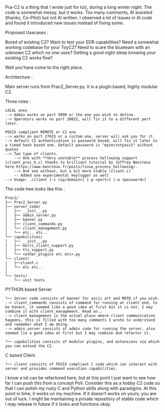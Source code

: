 Pra-C2 is a thing that I wrote just for lulz, during a long winter night. The code is somewhat messy, but it works.
Too many comments, AI assisted (thanks, Co-Pilot) but not AI written. I observed a lot of issues in AI code and found it introduced new issues instead of fixing some. 

Proposed Usecases : 

Bored of existing C2? Want to test your EDR capabilities? Need a somewhat working codebase for your ToyC2? Need to scare the blueteam with an unknown C2 which no one uses? Getting a good night sleep knowing your existing C2 works fine? 

Well you'have come to the right place.

Architecture : 

Main server runs from Prac2_Server.py. It is a plugin based, highly modular C2. 

Three roles :

```
LOCAL ones
--> Admin works on port 9999 or the one you wish to define.
--> Operators works on port 20022, will fix it to a different port later.

POSIX compliant REMOTE or C2 one
--> works on port 27015 or a custom one, server will ask you for it.
--> default C2 authentication is password based, will fix it later to a timed hash based one. Default password is "mysecretpass1" without quotes
--> Two type of clients. 
    --> One with **Very unstable** process hollowing support (client_proc_h.c) thanks to brilliant tutorial by Jeffrey Bencteux here https://www.bencteux.fr/posts/linux_process_hollowing/.
    --> And one without, but a bit more stable (client.c)
    -- Added one experimental keylogger as well
--> Usage: ./client [-i <ip/domain>] [-p <port>] [-w <password>]
```
The code tree looks like this :

```
Prac2/
├── Prac2_Server.py
├── server_code/ 
│   ├── __init__.py
│   ├── admin_server.py
│   ├── banner.py
│   ├── client_commands.py
│   └── client_management.py
|   └── etc.. etc..
└── capabilities/
|   ├── __init__.py
|   ├── multi_client_support.py
|   ├── tls_support.py
|   └── <other_plugins etc etc>.py
└── client/
|   ├──client.c
|   └── etc etc..
|
└── tests/
    └── unit tests
```
PYTHON based Server 
```
└── Server code consists of banner for ascii art and MOTD if you wish. 
--> client_commands consists of command for running at client end, to be honest, it seemed like a good idea at first but it is not. I may combine it with client_management. Read on..
--> client_management is the actual place where client communication happens, this is filled with too many comments I wrote to understand and remember what I am doing.
--> admin_server consists of admin code for running the server, also seemed lie a good idea at first but I may combine and refactor it.
```
```
└── capabilities consists of modular plugins, and extensions via which you can extend the C2.
```
C based Client.
```
└── client consists of POSIX compliant C code which can interact with server and provides command execution capabilities.
```
I know a lot can be refactored here, but at this point I just want to see how far I can push this from a concept PoV. Consider this as a hobby C2 code so that I can polish my rusty C and Python skills along with paradigms. At this point in time, it works on my machine. If it doesn't works on yours, you are out of luck. 
I might be maintaining a private repository of stable code which I may release in future if it looks and functions okay.
